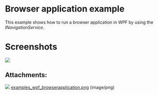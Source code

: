 # Browser application example

This example shows how to run a browser application in WPF by using the *INavigationService*.

# Screenshots

![](attachments/2359346/2621479.png)

## Attachments:

![](images/icons/bullet_blue.gif) [examples\_wpf\_browserapplication.png](attachments/2359346/2621479.png) (image/png)

